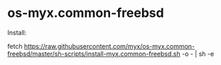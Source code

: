 # os-myx.common-freebsd

Install:

fetch https://raw.githubusercontent.com/myx/os-myx.common-freebsd/master/sh-scripts/install-myx.common-freebsd.sh -o - | sh -e
